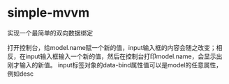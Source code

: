 # simple-mvvm

实现一个最简单的双向数据绑定

打开控制台，给model.name赋一个新的值，input输入框的内容会随之改变；相反，在input输入框输入一个新的值，然后在控制台打印model.name，会显示出刚才输入的新值。
input标签对象的data-bind属性值可以是model的任意属性，例如desc
